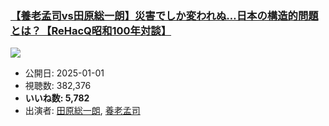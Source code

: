 ### [【養老孟司vs田原総一朗】災害でしか変われぬ…日本の構造的問題とは？【ReHacQ昭和100年対談】](https://www.youtube.com/watch?v=zhJYomXARsU)
[![](https://img.youtube.com/vi/zhJYomXARsU/sddefault.jpg)](https://www.youtube.com/watch?v=zhJYomXARsU)
-   公開日: 2025-01-01
-   視聴数: 382,376
-   **いいね数: 5,782**
-   出演者: [田原総一朗](/rehacq_fan/people/田原総一朗 "wikilink"), [養老孟司](/rehacq_fan/people/養老孟司 "wikilink")

